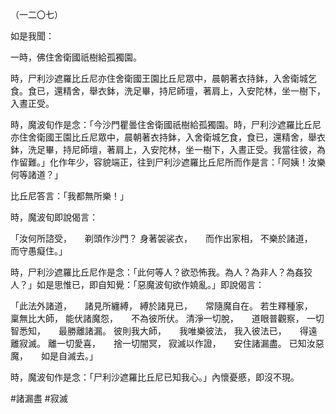 （一二〇七）

如是我聞：

一時，佛住舍衛國祇樹給孤獨園。

時，尸利沙遮羅比丘尼亦住舍衛國王園比丘尼眾中，晨朝著衣持鉢，入舍衛城乞食。食已，還精舍，舉衣鉢，洗足畢，持尼師壇，著肩上，入安陀林，坐一樹下，入晝正受。

時，魔波旬作是念：「今沙門瞿曇住舍衛國祇樹給孤獨園。時，尸利沙遮羅比丘尼亦住舍衛國王園比丘尼眾中，晨朝著衣持鉢，入舍衛城乞食，食已，還精舍，舉衣鉢，洗足畢，持尼師壇，著肩上，入安陀林，坐一樹下，入晝正受。我當往彼，為作留難。」化作年少，容貌端正，往到尸利沙遮羅比丘尼所而作是言：「阿姨！汝樂何等諸道？」

比丘尼答言：「我都無所樂！」

時，魔波旬即說偈言：

「汝何所諮受，　　剃頭作沙門？
身著袈裟衣，　　而作出家相，
不樂於諸道，　　而守愚癡住。」

時，尸利沙遮羅比丘尼作是念：「此何等人？欲恐怖我。為人？為非人？為姦狡人？」如是思惟已，即自知覺：「惡魔波旬欲作嬈亂。」即說偈言：

「此法外諸道，　　諸見所纏縛，
縛於諸見已，　　常隨魔自在。
若生釋種家，　　稟無比大師，
能伏諸魔怨，　　不為彼所伏。
清淨一切脫，　　道眼普觀察，
一切智悉知，　　最勝離諸漏。
彼則我大師，　　我唯樂彼法，
我入彼法已，　　得遠離寂滅。
離一切愛喜，　　捨一切闇冥，
寂滅以作證，　　安住諸漏盡。
已知汝惡魔，　　如是自滅去。」

時，魔波旬作是念：「尸利沙遮羅比丘尼已知我心。」內懷憂慼，即沒不現。







#諸漏盡
#寂滅
